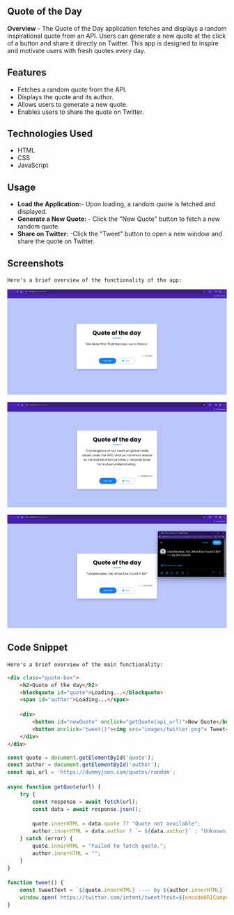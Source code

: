 ## Quote of the Day
**Overview** -
    The Quote of the Day application fetches and displays a random inspirational quote from an API. Users can generate a new quote at the click of a button and share it directly on Twitter. This app is designed to inspire and motivate users with fresh quotes every day.

## Features
- Fetches a random quote from the API.
- Displays the quote and its author.
- Allows users to generate a new quote.
- Enables users to share the quote on Twitter.

## Technologies Used
- HTML
- CSS
- JavaScript

## Usage
- **Load the Application:**- Upon loading, a random quote is fetched and displayed.
- **Generate a New Quote:** - Click the "New Quote" button to fetch a new random quote.
- **Share on Twitter:** -Click the "Tweet" button to open a new window and share the quote on Twitter.

## Screenshots
    Here's a brief overview of the functionality of the app:
    
![Home Page](./screenshots/1.png)

![New Quote Generated](./screenshots/2.png)

![Tweet Quote](./screenshots/3.png)

## Code Snippet
    Here's a brief overview of the main functionality:


```HTML
<div class="quote-box">  
    <h2>Quote of the day</h2>
    <blockquote id="quote">Loading...</blockquote>
    <span id="author">Loading...</span>
    
    <div>
        <button id="newQuote" onclick="getQuote(api_url)">New Quote</button>
        <button onclick="tweet()"><img src="images/twitter.png"> Tweet</button>
    </div>
</div>
```


```JavaScript
const quote = document.getElementById('quote');
const author = document.getElementById('author');
const api_url = 'https://dummyjson.com/quotes/random';

async function getQuote(url) {
    try {
        const response = await fetch(url);
        const data = await response.json();

        quote.innerHTML = data.quote ?? "Quote not available";
        author.innerHTML = data.author ? `— ${data.author}` : "Unknown author";
    } catch (error) {
        quote.innerHTML = "Failed to fetch quote.";
        author.innerHTML = "";
    }
}

function tweet() {
    const tweetText = `${quote.innerHTML} ---- by ${author.innerHTML}`;
    window.open(`https://twitter.com/intent/tweet?text=${encodeURIComponent(tweetText)}`, 'Tweet Window', 'width=600,height=400');
}

```